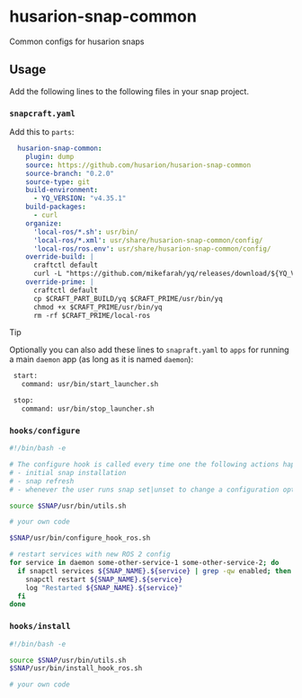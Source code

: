 # husarion-snap-common

Common configs for husarion snaps

## Usage

Add the following lines to the following files in your snap project.

### `snapcraft.yaml`

Add this to `parts`:

```yaml
  husarion-snap-common:
    plugin: dump
    source: https://github.com/husarion/husarion-snap-common
    source-branch: "0.2.0"
    source-type: git
    build-environment:
      - YQ_VERSION: "v4.35.1"
    build-packages:
      - curl
    organize:
      'local-ros/*.sh': usr/bin/
      'local-ros/*.xml': usr/share/husarion-snap-common/config/
      'local-ros/ros.env': usr/share/husarion-snap-common/config/
    override-build: |
      craftctl default
      curl -L "https://github.com/mikefarah/yq/releases/download/${YQ_VERSION}/yq_linux_${CRAFT_ARCH_BUILD_FOR}" -o $CRAFT_PART_BUILD/yq
    override-prime: |
      craftctl default
      cp $CRAFT_PART_BUILD/yq $CRAFT_PRIME/usr/bin/yq
      chmod +x $CRAFT_PRIME/usr/bin/yq
      rm -rf $CRAFT_PRIME/local-ros
```

> [!TIP]
>
> Optionally you can also add these lines to `snapraft.yaml` to `apps` for running a main `daemon` app (as long as it is named `daemon`):
> 
> ```bash
>  start:
>    command: usr/bin/start_launcher.sh
>
>  stop:
>    command: usr/bin/stop_launcher.sh
> ```

### `hooks/configure`

```bash
#!/bin/bash -e

# The configure hook is called every time one the following actions happen:
# - initial snap installation
# - snap refresh
# - whenever the user runs snap set|unset to change a configuration option

source $SNAP/usr/bin/utils.sh

# your own code

$SNAP/usr/bin/configure_hook_ros.sh

# restart services with new ROS 2 config
for service in daemon some-other-service-1 some-other-service-2; do
  if snapctl services ${SNAP_NAME}.${service} | grep -qw enabled; then
    snapctl restart ${SNAP_NAME}.${service}
    log "Restarted ${SNAP_NAME}.${service}"
  fi
done
```

### `hooks/install`

```bash
#!/bin/bash -e

source $SNAP/usr/bin/utils.sh
$SNAP/usr/bin/install_hook_ros.sh

# your own code
```
